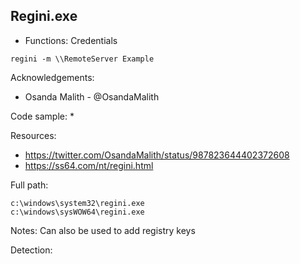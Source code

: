 ## Regini.exe

* Functions: Credentials

```
regini -m \\RemoteServer Example
```

Acknowledgements:
* Osanda Malith - @OsandaMalith

Code sample:
* 

Resources:
* https://twitter.com/OsandaMalith/status/987823644402372608    
* https://ss64.com/nt/regini.html    

Full path:
```
c:\windows\system32\regini.exe
c:\windows\sysWOW64\regini.exe
```

Notes:
Can also be used to add registry keys

Detection:

 
